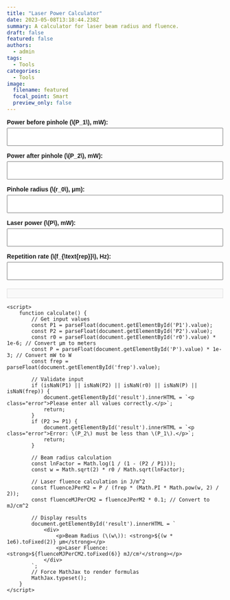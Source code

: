 ```yaml
---
title: "Laser Power Calculator"
date: 2023-05-08T13:18:44.238Z
summary: A calculator for laser beam radius and fluence.
draft: false
featured: false
authors:
  - admin
tags:
  - Tools
categories:
  - Tools
image:
  filename: featured
  focal_point: Smart
  preview_only: false
---
```

<!DOCTYPE html>
<html lang="en">
<head>
    <meta charset="UTF-8">
    <meta name="viewport" content="width=device-width, initial-scale=1.0">
    <title>Laser Beam Calculator</title>
    <script id="MathJax-script" src="https://cdn.jsdelivr.net/npm/mathjax@3/es5/tex-mml-chtml.js"></script>
    <style>
        body {
            font-family: Arial, sans-serif;
            margin: 20px;
            padding: 20px;
        }
        h1 {
            text-align: center;
            margin-bottom: 20px;
        }
        .form-group {
            margin-bottom: 15px;
        }
        label {
            font-weight: bold;
            margin-bottom: 5px;
            display: block;
        }
        input {
            width: 100%;
            padding: 10px;
            font-size: 16px;
            box-sizing: border-box;
        }
        .result {
            margin-top: 20px;
            padding: 10px;
            border: 1px solid #ddd;
            background-color: #f9f9f9;
        }
        .error {
            color: red;
        }
    </style>
</head>
<body>
    <form id="calculator">
        <div class="form-group">
            <label for="P1">Power before pinhole (\(P_1\), mW):</label>
            <input type="number" id="P1" step="0.01" oninput="calculate()">
        </div>
        <div class="form-group">
            <label for="P2">Power after pinhole (\(P_2\), mW):</label>
            <input type="number" id="P2" step="0.01" oninput="calculate()">
        </div>
        <div class="form-group">
            <label for="r0">Pinhole radius (\(r_0\), μm):</label>
            <input type="number" id="r0" step="0.01" oninput="calculate()">
        </div>
        <div class="form-group">
            <label for="P">Laser power (\(P\), mW):</label>
            <input type="number" id="P" step="0.01" oninput="calculate()">
        </div>
        <div class="form-group">
            <label for="frep">Repetition rate (\(f_{\text{rep}}\), Hz):</label>
            <input type="number" id="frep" step="1" oninput="calculate()">
        </div>
    </form>
    <div class="result" id="result"></div>

    <script>
        function calculate() {
            // Get input values
            const P1 = parseFloat(document.getElementById('P1').value);
            const P2 = parseFloat(document.getElementById('P2').value);
            const r0 = parseFloat(document.getElementById('r0').value) * 1e-6; // Convert μm to meters
            const P = parseFloat(document.getElementById('P').value) * 1e-3; // Convert mW to W
            const frep = parseFloat(document.getElementById('frep').value);

            // Validate input
            if (isNaN(P1) || isNaN(P2) || isNaN(r0) || isNaN(P) || isNaN(frep)) {
                document.getElementById('result').innerHTML = `<p class="error">Please enter all values correctly.</p>`;
                return;
            }
            if (P2 >= P1) {
                document.getElementById('result').innerHTML = `<p class="error">Error: \(P_2\) must be less than \(P_1\).</p>`;
                return;
            }

            // Beam radius calculation
            const lnFactor = Math.log(1 / (1 - (P2 / P1)));
            const w = Math.sqrt(2) * r0 / Math.sqrt(lnFactor);

            // Laser fluence calculation in J/m^2
            const fluenceJPerM2 = P / (frep * (Math.PI * Math.pow(w, 2) / 2));
            const fluenceMJPerCM2 = fluenceJPerM2 * 0.1; // Convert to mJ/cm^2

            // Display results
            document.getElementById('result').innerHTML = `
                <div>
                    <p>Beam Radius (\(w\)): <strong>${(w * 1e6).toFixed(2)} μm</strong></p>
                    <p>Laser Fluence: <strong>${fluenceMJPerCM2.toFixed(6)} mJ/cm²</strong></p>
                </div>
            `;
            // Force MathJax to render formulas
            MathJax.typeset();
        }
    </script>
</body>
</html>
